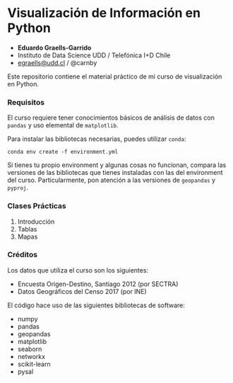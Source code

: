 # Visualización de Información en Python

- **Eduardo Graells-Garrido**
- Instituto de Data Science UDD / Telefónica I+D Chile
- egraells@udd.cl / @carnby

Este repositorio contiene el material práctico de mi curso de visualización en Python. 

### Requisitos

El curso requiere tener conocimientos básicos de análisis de datos con `pandas` y uso elemental de `matplotlib`.

Para instalar las bibliotecas necesarias, puedes utilizar `conda`:

```
conda env create -f environment.yml
```

Si tienes tu propio environment y algunas cosas no funcionan, compara las versiones de las bibliotecas que tienes instaladas con las del environment del curso. Particularmente, pon atención a las versiones de `geopandas` y `pyproj`.

### Clases Prácticas 

1. Introducción
2. Tablas
3. Mapas

### Créditos

Los datos que utiliza el curso son los siguientes:

- Encuesta Origen-Destino, Santiago 2012 (por SECTRA)
- Datos Geográficos del Censo 2017 (por INE)

El código hace uso de las siguientes bibliotecas de software:

- numpy
- pandas
- geopandas
- matplotlib
- seaborn
- networkx
- scikit-learn
- pysal